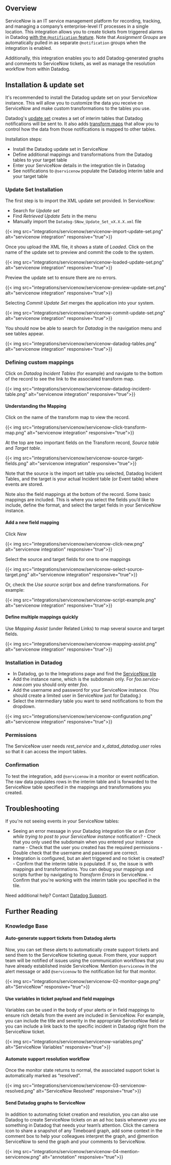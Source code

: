 ## Overview

ServiceNow is an IT service management platform for recording, tracking, and managing a company’s enterprise-level IT processes in a single location. This integration allows you to create tickets from triggered alarms in Datadog [with the `@notification` feature][1]. Note that _Assignment Groups_ are automatically pulled in as separate `@notification` groups when the integration is enabled.

Additionally, this integration enables you to add Datadog-generated graphs and comments to ServiceNow tickets, as well as manage the resolution workflow from within Datadog.

## Installation & update set

It's recommended to install the Datadog update set on your ServiceNow instance. This will allow you to customize the
data you receive on ServiceNow and make custom transformations to the tables you use.

Datadog's [update set][2] creates a set of interim tables that Datadog notifications will be sent to. It also adds [transform maps][3] that allow you to control how the data from those notifications is mapped to other tables.

Installation steps:

- Install the Datadog update set in ServiceNow
- Define additional mappings and transformations from the Datadog tables to your target table
- Enter your ServiceNow details in the integration tile in Datadog
- See notifications to `@servicenow` populate the Datadog interim table and your target table

### Update Set Installation

The first step is to import the XML update set provided. In ServiceNow:

- Search for _Update set_
- Find _Retrieved Update Sets_ in the menu
- Manually import the `Datadog-SNow_Update_Set_vX.X.X.xml` file

{{< img src="integrations/servicenow/servicenow-import-update-set.png" alt="servicenow integration" responsive="true">}}

Once you upload the XML file, it shows a state of _Loaded_. Click on the name of the update set to preview and commit the code to the system.

{{< img src="integrations/servicenow/servicenow-loaded-update-set.png" alt="servicenow integration" responsive="true">}}

Preview the update set to ensure there are no errors.

{{< img src="integrations/servicenow/servicenow-preview-update-set.png" alt="servicenow integration" responsive="true">}}

Selecting _Commit Update Set_ merges the application into your system.

{{< img src="integrations/servicenow/servicenow-commit-update-set.png" alt="servicenow integration" responsive="true">}}

You should now be able to search for _Datadog_ in the navigation menu and see tables appear.

{{< img src="integrations/servicenow/servicenow-datadog-tables.png" alt="servicenow integration" responsive="true">}}

### Defining custom mappings

Click on _Datadog Incident Tables_ (for example) and navigate to the bottom of the record to see the link to the associated transform map.

{{< img src="integrations/servicenow/servicenow-datadog-incident-table.png" alt="servicenow integration" responsive="true">}}

#### Understanding the Mapping

Click on the name of the transform map to view the record.

{{< img src="integrations/servicenow/servicenow-click-transform-map.png" alt="servicenow integration" responsive="true">}}

At the top are two important fields on the Transform record, _Source table_ and _Target table_.

{{< img src="integrations/servicenow/servicenow-source-target-fields.png" alt="servicenow integration" responsive="true">}}

Note that the source is the import set table you selected, Datadog Incident Tables, and the target is your actual Incident table (or Event table) where events are stored.

Note also the field mappings at the bottom of the record. Some basic mappings are included. This is where you select the fields you’d like to include, define the format, and select the target fields in your ServiceNow instance.

#### Add a new field mapping

Click _New_

{{< img src="integrations/servicenow/servicenow-click-new.png" alt="servicenow integration" responsive="true">}}

Select the source and target fields for one to one mappings

{{< img src="integrations/servicenow/servicenow-select-source-target.png" alt="servicenow integration" responsive="true">}}

Or, check the _Use source script_ box and define transformations. For example:

{{< img src="integrations/servicenow/servicenow-script-example.png" alt="servicenow integration" responsive="true">}}

#### Define multiple mappings quickly

Use _Mapping Assist_ (under Related Links) to map several source and target fields.

{{< img src="integrations/servicenow/servicenow-mapping-assist.png" alt="servicenow integration" responsive="true">}}

### Installation in Datadog

- In Datadog, go to the Integrations page and find the [ServiceNow tile][4]
- Add the instance name, which is the subdomain only. For _foo.service-now.com_ you should only enter _foo_.
- Add the username and password for your ServiceNow instance. (You should create a limited user in ServiceNow just for Datadog.)
- Select the intermediary table you want to send notifications to from the dropdown.

{{< img src="integrations/servicenow/servicenow-configuration.png" alt="servicenow integration" responsive="true">}}

### Permissions

The ServiceNow user needs _rest\_service_ and _x\_datad\_datadog.user_ roles so that it can access the import tables.

### Confirmation

To test the integration, add `@servicenow` in a monitor or event notification. The raw data populates rows in the interim table and is forwarded to the ServiceNow table specified in the mappings and transformations you created.

## Troubleshooting

If you're not seeing events in your ServiceNow tables:

- Seeing an error message in your Datadog integration tile or an _Error while trying to post to your ServiceNow instance_
  notification?
      - Check that you only used the subdomain when you entered your instance name
      - Check that the user you created has the required permissions
      - Double check that the username and password are correct.
- Integration is configured, but an alert triggered and no ticket is created?
      - Confirm that the interim table is populated. If so, the issue is with mappings and transformations. You can debug your mappings and scripts further by navigating to _Transform Errors_ in ServiceNow.
      - Confirm that you're working with the interim table you specified in the tile.

Need additional help? Contact [Datadog Support][5].

## Further Reading

### Knowledge Base

#### Auto-generate support tickets from Datadog alerts

Now, you can set these alerts to automatically create support tickets and send them to the ServiceNow ticketing queue. From there, your support team will be notified of issues using the communication workflows that you have already established inside ServiceNow. Mention `@servicenow` in the alert message or add `@servicenow` to the notification list for that monitor.

{{< img src="integrations/servicenow/servicenow-02-monitor-page.png" alt="ServiceNow" responsive="true">}}

#### Use variables in ticket payload and field mappings

Variables can be used in the body of your alerts or in field mappings to ensure rich details from the event are included in ServiceNow. For example, you can include the title and severity in the appropriate ServiceNow field or you can include a link back to the specific incident in Datadog right from the ServiceNow ticket.

{{< img src="integrations/servicenow/servicenow-variables.png" alt="ServiceNow Variables" responsive="true">}}

#### Automate support resolution workflow

Once the monitor state returns to normal, the associated support ticket is automatically marked as “resolved”.

{{< img src="integrations/servicenow/servicenow-03-servicenow-resolved.png" alt="ServiceNow Resolved" responsive="true">}}

#### Send Datadog graphs to ServiceNow

In addition to automating ticket creation and resolution, you can also use Datadog to create ServiceNow tickets on an ad hoc basis whenever you see something in Datadog that needs your team’s attention. Click the camera icon to share a snapshot of any Timeboard graph, add some context in the comment box to help your colleagues interpret the graph, and @mention ServiceNow to send the graph and your comments to ServiceNow.

{{< img src="integrations/servicenow/servicenow-04-mention-servicenow.png" alt="annotation" responsive="true">}}

[1]: https://docs.datadoghq.com/monitors/notifications/?tab=is_alertis_warning#notification
[2]: https://docs.servicenow.com/bundle/london-application-development/page/build/system-update-sets/concept/system-update-sets.html
[3]: https://docs.servicenow.com/bundle/london-platform-administration/page/script/server-scripting/concept/c_CreatingNewTransformMaps.html
[4]: https://app.datadoghq.com/account/settings#integrations/servicenow
[5]: https://docs.datadoghq.com/help
